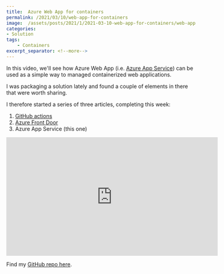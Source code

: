 ```yaml
---
title:  Azure Web App for containers
permalink: /2021/03/10/web-app-for-containers
image:  /assets/posts/2021/1/2021-03-10-web-app-for-containers/web-app.png
categories:
- Solution
tags:
    - Containers
excerpt_separator: <!--more-->
---
```

In this video, we'll see how Azure Web App (i.e. [Azure App Service](https://docs.microsoft.com/en-us/azure/app-service/overview)) can be used as a simple way to managed containerized web applications.

I was packaging a solution lately and found a couple of elements in there that were worth sharing.

I therefore started a series of three articles, completing this week:

1. [GitHub actions](/2021/02/24/github-actions-on-a-real-application)
1. [Azure Front Door](/2021/03/03/front-door-in-front-of-web-apps)
1. Azure App Service (this one)

<!--more-->

<iframe width="560" height="315" src="https://www.youtube.com/embed/E3ahZg1ADLQ" frameborder="0" allow="accelerometer; autoplay; clipboard-write; encrypted-media; gyroscope; picture-in-picture" allowfullscreen></iframe>

Find my [GitHub repo here](https://github.com/vplauzon/GramParser/).